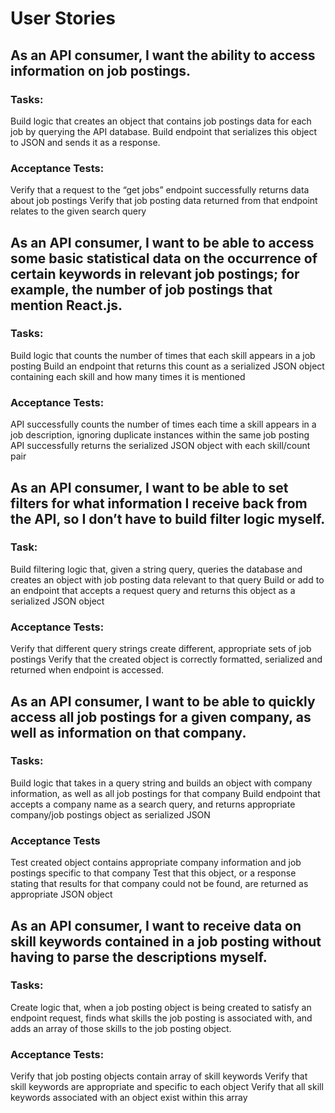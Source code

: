 # User Stories

## As an API consumer, I want the ability to access information on job postings.

### Tasks:
Build logic that creates an object that contains job postings data for each job by querying the API database.
Build endpoint that serializes this object to JSON and sends it as a response.

### Acceptance Tests:
Verify that a request to the “get jobs” endpoint successfully returns data about job postings
Verify that job posting data returned from that endpoint relates to the given search query

## As an API consumer, I want to be able to access some basic statistical data on the occurrence of certain keywords in relevant job postings; for example, the number of job postings that mention React.js.

###	Tasks:
Build logic that counts the number of times that each skill appears in a job posting
Build an endpoint that returns this count as a serialized JSON object containing each skill and how many times it is mentioned

### Acceptance Tests:
API successfully counts the number of times each time a skill appears in a job description, ignoring duplicate instances within the same job posting
API successfully returns the serialized JSON object with each skill/count pair

##  As an API consumer, I want to be able to set filters for what information I receive back from the API, so I don’t have to build filter logic myself.

### Task:
Build filtering logic that, given a string query, queries the database and creates an object with job posting data relevant to that query
Build or add to an endpoint that accepts a request query and returns this object as a serialized JSON object

### Acceptance Tests:
Verify that different query strings create different, appropriate sets of job postings
Verify that the created object is correctly formatted, serialized and returned when endpoint is accessed.


##  As an API consumer, I want to be able to quickly access all job postings for a given company, as well as information on that company.

###	Tasks:
Build logic that takes in a query string and builds an object with company information, as well as all job postings for that company
Build endpoint that accepts a company name as a search query, and returns appropriate company/job postings object as serialized JSON

### Acceptance Tests
Test created object contains appropriate company information and job postings specific to that company
Test that this object, or a response stating that results for that company could not be found, are returned as appropriate JSON object

##  As an API consumer, I want to receive data on skill keywords contained in a job posting without having to parse the descriptions myself.

###	Tasks: 
Create logic that, when a job posting object is being created to satisfy an endpoint request, finds what skills the job posting is associated with, and adds an array of those skills to the job posting object.
	
### Acceptance Tests:
Verify that job posting objects contain array of skill keywords
Verify that skill keywords are appropriate and specific to each object
Verify that all skill keywords associated with an object exist within this array

